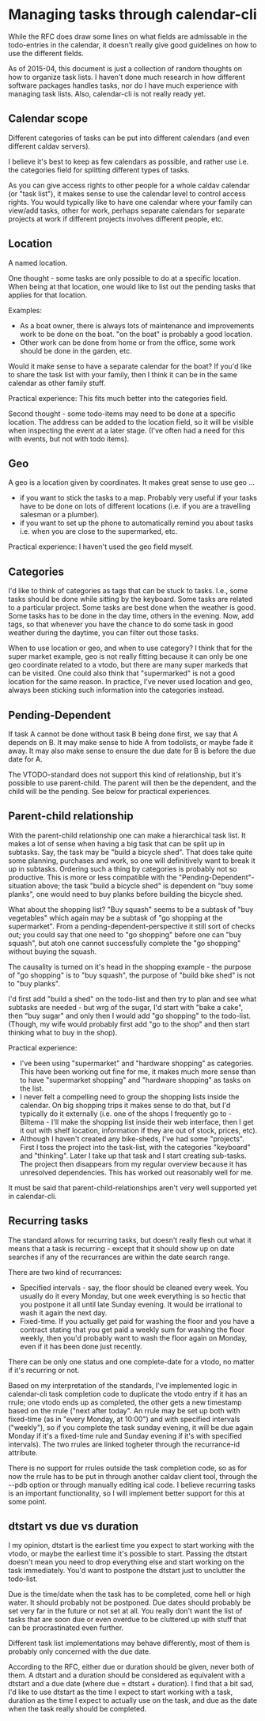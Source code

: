 Managing tasks through calendar-cli
===================================

While the RFC does draw some lines on what fields are admissable in the todo-entries in the calendar, it doesn't really give good guidelines on how to use the different fields.

As of 2015-04, this document is just a collection of random thoughts on how to organize task lists.  I haven't done much research in how different software packages handles tasks, nor do I have much experience with managing task lists.  Also, calendar-cli is not really ready yet.

Calendar scope
--------------

Different categories of tasks can be put into different calendars (and even different caldav servers).

I believe it's best to keep as few calendars as possible, and rather use i.e. the categories field for splitting different types of tasks.

As you can give access rights to other people for a whole caldav calendar (or "task list"), it makes sense to use the calendar level to control access rights.  You would typically like to have one calendar where your family can view/add tasks, other for work, perhaps separate calendars for separate projects at work if different projects involves different people, etc.

Location
--------

A named location.

One thought - some tasks are only possible to do at a specific location.  When being at that location, one would like to list out the pending tasks that applies for that location.

Examples:

* As a boat owner, there is always lots of maintenance and improvements work to be done on the boat.  "on the boat" is probably a good location.
* Other work can be done from home or from the office, some work should be done in the garden, etc.

Would it make sense to have a separate calendar for the boat?  If you'd like to share the task list with your family, then I think it can be in the same calendar as other family stuff.

Practical experience: This fits much better into the categories field.

Second thought - some todo-items may need to be done at a specific location.  The address can be added to the location field, so it will be visible when inspecting the event at a later stage.  (I've often had a need for this with events, but not with todo items).

Geo
---

A geo is a location given by coordinates.  It makes great sense to use geo ...

* if you want to stick the tasks to a map.  Probably very useful if your tasks have to be done on lots of different locations (i.e. if you are a travelling salesman or a plumber).
* if you want to set up the phone to automatically remind you about tasks i.e. when you are close to the supermarked, etc.

Practical experience: I haven't used the geo field myself.

Categories
----------

I'd like to think of categories as tags that can be stuck to tasks.  I.e., some tasks should be done while sitting by the keyboard.  Some tasks are related to a particular project.  Some tasks are best done when the weather is good.  Some tasks has to be done in the day time, others in the evening.  Now, add tags, so that whenever you have the chance to do some task in good weather during the daytime, you can filter out those tasks.

When to use location or geo, and when to use category?  I think that for the super market example, geo is not really fitting because it can only be one geo coordinate related to a vtodo, but there are many super markeds that can be visited.  One could also think that "supermarked" is not a good location for the same reason.  In practice, I've never used location and geo, always been sticking such information into the categories instead.

Pending-Dependent
-----------------

If task A cannot be done without task B being done first, we say that A depends on B.  It may make sense to hide A from todolists, or maybe fade it away.  It may also make sense to ensure the due date for B is before the due date for A.

The VTODO-standard does not support this kind of relationship, but it's possible to use parent-child.  The parent will then be the dependent, and the child will be the pending.  See below for practical experiences.

Parent-child relationship
-------------------------

With the parent-child relationship one can make a hierarchical task list.  It makes a lot of sense when having a big task that can be split up in subtasks.  Say, the task may be "build a bicycle shed".  That does take quite some planning, purchases and work, so one will definitively want to break it up in subtasks.  Ordering such a thing by categories is probably not so productive.  This is more or less compatible with the "Pending-Dependent"-situation above; the task "build a bicycle shed" is dependent on "buy some planks", one would need to buy planks before building the bicycle shed.

What about the shopping list?  "Buy squash" seems to be a subtask of "buy vegetables" which again may be a subtask of "go shopping at the supermarket".  From a pending-dependent-perspective it still sort of checks out; you could say that one need to "go shopping" before one can "buy squash", but atoh one cannot successfully complete the "go shopping" without buying the squash.

The causality is turned on it's head in the shopping example - the purpose of "go shopping" is to "buy squash", the purpose of "build bike shed" is not to "buy planks".

I'd first add "build a shed" on the todo-list and then try to plan and see what subtasks are needed - but wrg of the sugar, I'd start with "bake a cake", then "buy sugar" and only then I would add "go shopping" to the todo-list.  (Though, my wife would probably first add "go to the shop" and then start thinking what to buy in the shop).

Practical experience:

* I've been using "supermarket" and "hardware shopping" as categories.  This have been working out fine for me, it makes much more sense than to have "supermarket shopping" and "hardware shopping" as tasks on the list.
* I never felt a compelling need to group the shopping lists inside the calendar.  On big shopping trips it makes sense to do that, but I'd typically do it externally (i.e. one of the shops I frequently go to - Biltema - I'll make the shopping list inside their web interface, then I get it out with shelf location, information if they are out of stock, prices, etc).
* Although I haven't created any bike-sheds, I've had some "projects".  First I toss the project into the task-list, with the categories "keyboard" and "thinking".  Later I take up that task and I start creating sub-tasks.  The project then disappears from my regular overview because it has unresolved dependencies.  This has worked out reasonably well for me.

It must be said that parent-child-relationships aren't very well supported yet in calendar-cli.

Recurring tasks
---------------

The standard allows for recurring tasks, but doesn't really flesh out what it means that a task is recurring - except that it should show up on date searches if any of the recurrances are within the date search range.

There are two kind of recurrances:

* Specified intervals - say, the floor should be cleaned every week.  You usually do it every Monday, but one week everything is so hectic that you postpone it all until late Sunday evening.  It would be irrational to wash it again the next day.
* Fixed-time.  If you actually get paid for washing the floor and you have a contract stating that you get paid a weekly sum for washing the floor weekly, then you'd probably want to wash the floor again on Monday, even if it has been done just recently.

There can be only one status and one complete-date for a vtodo, no matter if it's recurring or not.

Based on my interpretation of the standards, I've implemented logic in calendar-cli task completion code to duplicate the vtodo entry if it has an rrule; one vtodo ends up as completed, the other gets a new timestamp based on the rrule ("next after today".  An rrule may be set up both with fixed-time (as in "every Monday, at 10:00") and with specified intervals ("weekly"), so if you complete the task sunday evening, it will be due again Monday if it's a fixed-time rule and Sunday evening if it's with specified intervals).  The two rrules are linked togheter through the recurrance-id attribute.

There is no support for rrules outside the task completion code, so as for now the rrule has to be put in through another caldav client tool, through the --pdb option or through manually editing ical code.  I believe recurring tasks is an important functionality, so I will implement better support for this at some point.

dtstart vs due vs duration
--------------------------

I my opinion, dtstart is the earliest time you expect to start working with the vtodo, or maybe the earliest time it's possible to start.  Passing the dtstart doesn't mean you need to drop everything else and start working on the task immediately.  You'd want to postpone the dtstart just to unclutter the todo-list.

Due is the time/date when the task has to be completed, come hell or high water.  It should probably not be postponed.  Due dates should probably be set very far in the future or not set at all.  You really don't want the list of tasks that are soon due or even overdue to be cluttered up with stuff that can be procrastinated even further.

Different task list implementations may behave differently, most of them is probably only concerned with the due date.

According to the RFC, either due or duration should be given, never both of them.  A dtstart and a duration should be considered as equivalent with a dtstart and a due date (where due = dtstart + duration).  I find that a bit sad, I'd like to use dtstart as the time I expect to start working with a task, duration as the time I expect to actually use on the task, and due as the date when the task really should be completed.

